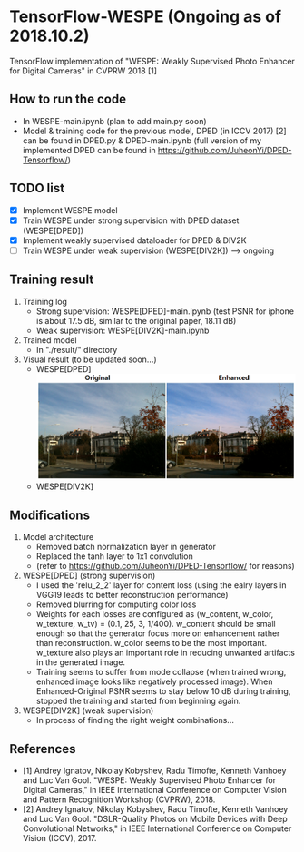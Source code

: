 # TensorFlow-WESPE (Ongoing as of 2018.10.2)
TensorFlow implementation of "WESPE: Weakly Supervised Photo Enhancer for Digital Cameras" in CVPRW 2018 [1]

## **How to run the code**
- In WESPE-main.ipynb (plan to add main.py soon)
- Model & training code for the previous model, DPED (in ICCV 2017) [2] can be found in DPED.py & DPED-main.ipynb (full version of my implemented DPED can be found in https://github.com/JuheonYi/DPED-Tensorflow/)

## **TODO list**
- [x] Implement WESPE model
- [x] Train WESPE under strong supervision with DPED dataset (WESPE[DPED])
- [x] Implement weakly supervised dataloader for DPED & DIV2K
- [ ] Train WESPE under weak supervision (WESPE[DIV2K]) --> ongoing

## **Training result**
1. Training log 
   - Strong supervision: WESPE[DPED]-main.ipynb (test PSNR for iphone is about 17.5 dB, similar to the original paper, 18.11 dB)
   - Weak supervision: WESPE[DIV2K]-main.ipynb
2. Trained model
   - In "./result/" directory 
3. Visual result (to be updated soon...) 
   - WESPE[DPED]
![Example result](https://github.com/JuheonYi/images/blob/master/WESPE_strong.PNG)
   - WESPE[DIV2K]

## **Modifications**
1. Model architecture
   - Removed batch normalization layer in generator
   - Replaced the tanh layer to 1x1 convolution 
   - (refer to https://github.com/JuheonYi/DPED-Tensorflow/ for reasons)
2. WESPE[DPED] (strong supervision)
   - I used the 'relu_2_2' layer for content loss (using the ealry layers in VGG19 leads to better reconstruction performance)
   - Removed blurring for computing color loss
   - Weights for each losses are configured as (w_content, w_color, w_texture, w_tv) = (0.1, 25, 3, 1/400). w_content should be small enough so that the generator focus more on enhancement rather than reconstruction. w_color seems to be the most important. w_texture also plays an important role in reducing unwanted artifacts in the generated image.
   - Training seems to suffer from mode collapse (when trained wrong, enhanced image looks like negatively processed image). When Enhanced-Original PSNR seems to stay below 10 dB during training, stopped the training and started from beginning again. 
3. WESPE[DIV2K] (weak supervision)
   - In process of finding the right weight combinations...


## **References**
- [1] Andrey Ignatov, Nikolay Kobyshev, Radu Timofte, Kenneth Vanhoey and Luc Van Gool. "WESPE: Weakly Supervised Photo Enhancer for Digital Cameras," in IEEE International Conference on Computer Vision and Pattern Recognition Workshop (CVPRW), 2018.
- [2] Andrey Ignatov, Nikolay Kobyshev, Radu Timofte, Kenneth Vanhoey and Luc Van Gool. "DSLR-Quality Photos on Mobile Devices with Deep Convolutional Networks," in IEEE International Conference on Computer Vision (ICCV), 2017.

